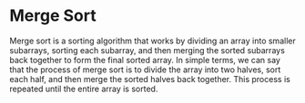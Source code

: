 # Merge Sort

Merge sort is a sorting algorithm that works by dividing an array into smaller subarrays, sorting each subarray, and then merging the sorted subarrays back together to form the final sorted array. In simple terms, we can say that the process of merge sort is to divide the array into two halves, sort each half, and then merge the sorted halves back together. This process is repeated until the entire array is sorted.
